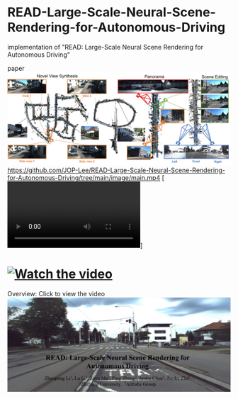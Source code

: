 # READ-Large-Scale-Neural-Scene-Rendering-for-Autonomous-Driving
implementation of "READ:  Large-Scale Neural Scene Rendering for Autonomous Driving"

paper 
![contents](./image/main.jpg)
https://github.com/JOP-Lee/READ-Large-Scale-Neural-Scene-Rendering-for-Autonomous-Driving/tree/main/image/main.mp4
[![Watch the video](https://github.com/JOP-Lee/READ-Large-Scale-Neural-Scene-Rendering-for-Autonomous-Driving/tree/main/image/main.mp4)]
# [![Watch the video](https://i.ytimg.com/an_webp/kC-bwky4e7Q/mqdefault_6s.webp?du=3000&sqp=CIDh7JMG&rs=AOn4CLAE5KzsOlrQzpZVB2DYJbC4UMOhGQ)](https://youtu.be/kC-bwky4e7Q)


Overview: 
Click to view the video
[![Watch the video](./image/video.png)](https://youtu.be/kC-bwky4e7Q)
